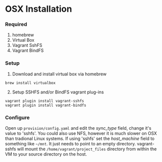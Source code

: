 OSX Installation
====

### Required

1. homebrew
2. Virtual Box
3. Vagrant SshFS
4. Vagrant BindFS

### Setup

1. Download and install virtual box via homebrew

```
brew install virtualbox
```

2. Setup SSHFS and/or BindFS vagrant plug-ins

```
vagrant plugin install vagrant-sshfs
vagrant plugin install vagrant-bindfs
```

### Configure

Open up ```provision/config.yaml``` and edit the *sync_type* field, change it's value to 'sshfs'.
You could also use NFS, however it is much slower on OSX than tradional Linux systems. If using 'sshfs'
set the *host_machine* field to something like ```~/mnt```. It just needs to point to an empty directory.
vagrant-sshfs will mount the ```/home/vagrant/project_files``` directory from within the VM to your
source directory on the host.
